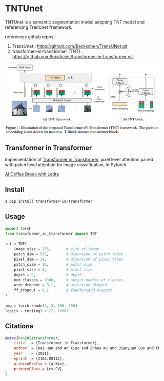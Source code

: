 # TNTUnet

TNTUnet is a semantic segmentation model adopting TNT model and referencing TranUnet framework.

references github repos:
1. TransUnet : https://github.com/Beckschen/TransUNet.git
2. transformer-in-transformer (TNT) : https://github.com/lucidrains/transformer-in-transformer.git

<img src="./tnt.png" width="600px"></img>

## Transformer in Transformer

Implementation of <a href="https://arxiv.org/abs/2103.00112">Transformer in Transformer</a>, pixel level attention paired with patch level attention for image classification, in Pytorch.

<a href="https://www.youtube.com/watch?v=HWna2c5VXDg">AI Coffee Break with Letita</a>

## Install

```bash
$ pip install transformer-in-transformer
```

## Usage

```python
import torch
from transformer_in_transformer import TNT

tnt = TNT(
    image_size = 256,       # size of image
    patch_dim = 512,        # dimension of patch token
    pixel_dim = 24,         # dimension of pixel token
    patch_size = 16,        # patch size
    pixel_size = 4,         # pixel size
    depth = 6,              # depth
    num_classes = 1000,     # output number of classes
    attn_dropout = 0.1,     # attention dropout
    ff_dropout = 0.1        # feedforward dropout
)

img = torch.randn(2, 3, 256, 256)
logits = tnt(img) # (2, 1000)
```

## Citations

```bibtex
@misc{han2021transformer,
    title   = {Transformer in Transformer}, 
    author  = {Kai Han and An Xiao and Enhua Wu and Jianyuan Guo and Chunjing Xu and Yunhe Wang},
    year    = {2021},
    eprint  = {2103.00112},
    archivePrefix = {arXiv},
    primaryClass = {cs.CV}
}
```

